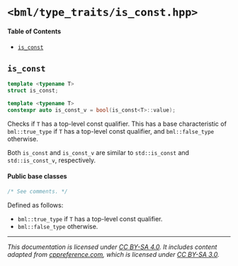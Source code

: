 # `<bml/type_traits/is_const.hpp>`
#### Table of Contents
- [`is_const`](#is_const)

## `is_const`
```c++
template <typename T>
struct is_const;

template <typename T>
constexpr auto is_const_v = bool(is_const<T>::value);
```
Checks if `T` has a top-level const qualifier. This has a base characteristic of `bml::true_type` if
`T` has a top-level const qualifier, and `bml::false_type` otherwise.

Both `is_const` and `is_const_v` are similar to `std::is_const` and `std::is_const_v`, respectively.

#### Public base classes
```c++
/* See comments. */
```
Defined as follows:

- `bml::true_type` if `T` has a top-level const qualifier.
- `bml::false_type` otherwise.

---
*This documentation is licensed under [CC BY-SA 4.0][1]. It includes content adapted from
[cppreference.com][2], which is licensed under [CC BY-SA 3.0][3].*

[1]: https://creativecommons.org/licenses/by-sa/4.0
[2]: https://en.cppreference.com
[3]: https://creativecommons.org/licenses/by-sa/3.0
